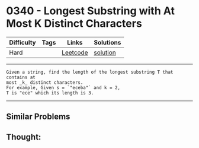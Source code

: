 # 0340 - Longest Substring with At Most K Distinct Characters

Difficulty  | Tags | Links | Solutions
----------- | ---- | ----- | -----
Hard |  | [Leetcode](https://leetcode.com/problems/longest-substring-with-at-most-k-distinct-characters) | [solution](https://leetcode.com/problems/longest-substring-with-at-most-k-distinct-characters/solution/)


-----------

```
Given a string, find the length of the longest substring T that contains at
most _k_ distinct characters.
For example, Given s = `"eceba"` and k = 2,
T is "ece" which its length is 3.
```

-----------


## Similar Problems




## Thought:
